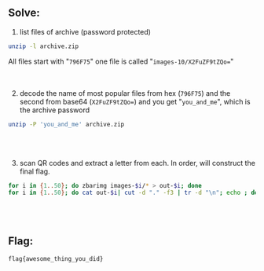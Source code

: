 ## Solve:
1. list files of archive (password protected)
```bash
unzip -l archive.zip
```
All files start with "`796F75`" one file is called "`images-10/X2FuZF9tZQo=`"
<br/><br/><br/>

2. decode the name of most popular files from hex (`796F75`) and the second from base64 (`X2FuZF9tZQo=`) and you get "`you_and_me`", which is the archive password
```bash
unzip -P 'you_and_me' archive.zip
```
<br/><br/>

3. scan QR codes and extract a letter from each. In order, will construct the final flag.
```bash
for i in {1..50}; do zbarimg images-$i/* > out-$i; done
for i in {1..50}; do cat out-$i| cut -d "." -f3 | tr -d "\n"; echo ; done | sort -u
```
<br/><br/>

## Flag:
`flag{awesome_thing_you_did}`
